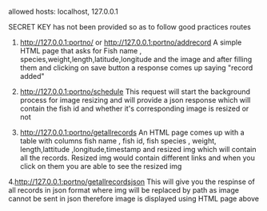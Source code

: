 allowed hosts:  localhost, 127.0.0.1

SECRET KEY has not been provided so as to follow good practices
routes
1. http://127.0.0.1:portno/ or http://127.0.0.1:portno/addrecord 
A simple HTML page that asks for Fish name , species,weight,length,latitude,longitude and the image and after filling them and clicking on save button a response comes up saying "record added"

2. http://127.0.0.1:portno/schedule
This request will start the background process for image resizing and will provide a json response which will contain the fish id and whether it's corresponding image is resized or not

3. http://127.0.0.1:portno/getallrecords
An HTML page comes up with a table with columns fish name , fish id, fish species , weight, length,lattitude ,longitude,timestamp and resized img which will contain all the records. Resized img would contain different links and when you click on them you are able to see the resized img

4.http://127.0.0.1:portno/getallrecordsjson
This will give you the respinse of all records in json format where img will be replaced by path as image cannot be sent in json therefore image is displayed using HTML page above